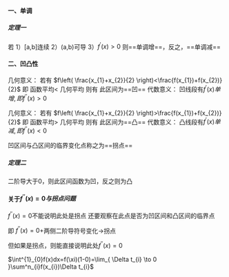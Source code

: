 #### 一、单调
##### 定理一
若
1）[a,b]连续
2）(a,b)可导
3）$f^{'}(x)>0$
则==单调增==，反之，==单调减==

#### 二、凹凸性
几何意义：
若有
$f\left( \frac{x_{1}+x_{2}}{2} \right)<\frac{f(x_{1})+f(x_{2})}{2}$
即
函数平均< 几何平均
则有
此区间为==凹==
代数意义：
凹线段有$f^{'}(x)单增,即f^{''}(x)>0$


几何意义：
若有
$f\left( \frac{x_{1}+x_{2}}{2} \right)>\frac{f(x_{1})+f(x_{2})}{2}$
即
函数平均> 几何平均
则有
此区间为==凸==
代数意义：
凸线段有$f^{'}(x)单减,即f^{''}(x)<0$

凹区间与凸区间的临界变化点称之为==拐点==
##### 定理二
二阶导大于0，则此区间函数为凹，反之则为凸

#### 关于$f^{''}(x)=0与拐点问题$
$f^{''}(x)=0$不能说明此处是拐点
还要观察在此点是否为凹区间和凸区间的临界点

即 $f^{''}(x)=0$+两侧二阶导符号变化->拐点



但如果是拐点，则能直接说明此处$f^{''}(x)=0$


$\int^{1}_{0}f(x)dx=f(\xi)(1-0)=\lim_{ \Delta t_{i} \to 0 }\sum^n_{i}f(x_{i})\Delta t_{i}$